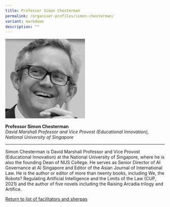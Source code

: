 ```yaml
---
title: Professor Simon Chesterman
permalink: /organiser-profiles/simon-chesterman/
variant: markdown
description: ""
---
```

<div style="width:50%"><img src="/images/People/simon_chesterman.jpeg" alt="Professor Simon Chesterman"></div>

**Professor Simon Chesterman**<br>*David Marshall Professor and Vice Provost (Educational Innovation), National University of Singapore*<br>

---

Simon Chesterman is David Marshall Professor and Vice Provost (Educational Innovation) at the National University of Singapore, where he is also the founding Dean of NUS College. He serves as Senior Director of AI Governance at AI Singapore and Editor of the Asian Journal of International Law. He is the author or editor of more than twenty books, including We, the Robots? Regulating Artificial Intelligence and the Limits of the Law (CUP, 2021) and the author of five novels including the Raising Arcadia trilogy and Artifice.


[Return to list of facilitators and sherpas](/facilitators-sherpas)